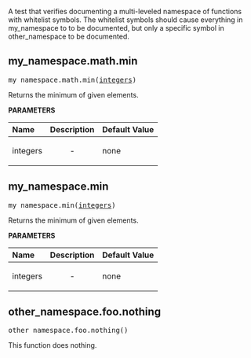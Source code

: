 <!-- Generated with Stardoc: http://skydoc.bazel.build -->

A test that verifies documenting a multi-leveled namespace of functions with whitelist symbols.
The whitelist symbols should cause everything in my_namespace to to be documented, but only a
specific symbol in other_namespace to be documented.

<a id="my_namespace.math.min"></a>

## my_namespace.math.min

<pre>
my_namespace.math.min(<a href="#my_namespace.math.min-integers">integers</a>)
</pre>

Returns the minimum of given elements.

**PARAMETERS**


| Name  | Description | Default Value |
| :------------- | :------------- | :------------- |
| <a id="my_namespace.math.min-integers"></a>integers |  <p align="center"> - </p>   |  none |


<a id="my_namespace.min"></a>

## my_namespace.min

<pre>
my_namespace.min(<a href="#my_namespace.min-integers">integers</a>)
</pre>

Returns the minimum of given elements.

**PARAMETERS**


| Name  | Description | Default Value |
| :------------- | :------------- | :------------- |
| <a id="my_namespace.min-integers"></a>integers |  <p align="center"> - </p>   |  none |


<a id="other_namespace.foo.nothing"></a>

## other_namespace.foo.nothing

<pre>
other_namespace.foo.nothing()
</pre>

This function does nothing.



